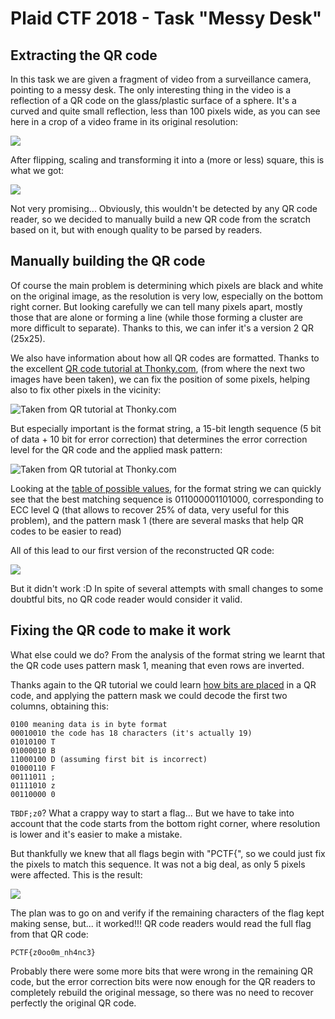 # Plaid CTF 2018 - Task "Messy Desk"

## Extracting the QR code

In this task we are given a fragment of video from a surveillance camera,
pointing to a messy desk. The only interesting thing in the video is a
reflection of a QR code on the glass/plastic surface of a sphere. It's a
curved and quite small reflection, less than 100 pixels wide, as you can
see here in a crop of a video frame in its original resolution:

![](qr-original.png)

After flipping, scaling and transforming it into a (more or less) square,
this is what we got:

![](qr-work.png)

Not very promising... Obviously, this wouldn't be detected by any QR code
reader, so we decided to manually build a new QR code from the scratch
based on it, but with enough quality to be parsed by readers.

## Manually building the QR code

Of course the main problem is determining which pixels are black and white
on the original image, as the resolution is very low, especially on the
bottom right corner. But looking carefully we can tell many pixels apart,
mostly those that are alone or forming a line (while those forming a cluster
are more difficult to separate). Thanks to this, we can infer it's a version
2 QR (25x25).

We also have information about how all QR codes are formatted. Thanks to
the excellent [QR code tutorial at Thonky.com](https://www.thonky.com/qr-code-tutorial/),
(from where the next two images have been taken), we can fix the position
of some pixels, helping also to fix other pixels in the vicinity:

![Taken from QR tutorial at Thonky.com](function-patterns2.png)

But especially important is the format string, a 15-bit length sequence
(5 bit of data + 10 bit for error correction) that determines the error
correction level for the QR code and the applied mask pattern:

![Taken from QR tutorial at Thonky.com](format-layout.png)

Looking at the [table of possible values](https://www.thonky.com/qr-code-tutorial/format-version-tables),
for the format string we can quickly see that the best matching
sequence is 011000001101000, corresponding to ECC level Q (that
allows to recover 25% of data, very useful for this problem), and
the pattern mask 1 (there are several masks that help QR codes to
be easier to read)

All of this lead to our first version of the reconstructed
QR code:

![](qr-reconstructed-v1.png)

But it didn't work :D  In spite of several attempts with small changes
to some doubtful bits, no QR code reader would consider it valid.

## Fixing the QR code to make it work

What else could we do? From the analysis of the format string
we learnt that the QR code uses pattern mask 1, meaning that
even rows are inverted.

Thanks again to the QR tutorial we could learn [how bits are placed](https://www.thonky.com/qr-code-tutorial/module-placement-matrix)
in a QR code, and applying the pattern mask we could decode
the first two columns, obtaining this:

```
0100 meaning data is in byte format
00010010 the code has 18 characters (it's actually 19)
01010100 T
01000010 B
11000100 D (assuming first bit is incorrect)
01000110 F
00111011 ;
01111010 z
00110000 0
```

`TBDF;z0`? What a crappy way to start a flag... But we have to take into
account that the code starts from the bottom right corner, where resolution
is lower and it's easier to make a mistake.

But thankfully we knew that all flags begin with "PCTF{", so we
could just fix the pixels to match this sequence. It was not
a big deal, as only 5 pixels were affected. This is the result:

![](qr-reconstructed-v2.png)

The plan was to go on and verify if the remaining characters of the flag
kept making sense, but... it worked!!!  QR code readers would read the
full flag from that QR code:

`PCTF{z0oo0m_nh4nc3}`

Probably there were some more bits that were wrong in the
remaining QR code, but the error correction bits were now enough
for the QR readers to completely rebuild the original message, so
there was no need to recover perfectly the original QR code.
